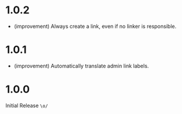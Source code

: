 1.0.2
=====

*   (improvement) Always create a link, even if no linker is responsible.


1.0.1
=====

*   (improvement) Automatically translate admin link labels.


1.0.0
=====

Initial Release `\o/`
